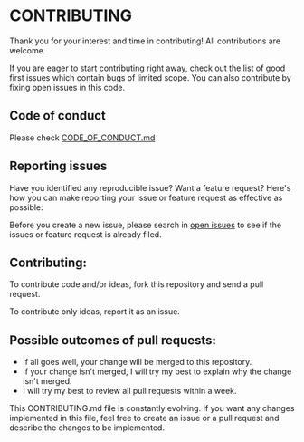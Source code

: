 # CONTRIBUTING

Thank you for your interest and time in contributing! All contributions are welcome.

If you are eager to start contributing right away, check out the list of good first issues which contain bugs of limited scope. You can also contribute by fixing open issues in this code.

## Code of conduct

Please check [CODE_OF_CONDUCT.md](https://github.com/BurraAbhishek/Python-Hand-Cricket/blob/main/CODE_OF_CONDUCT.md)

## Reporting issues

Have you identified any reproducible issue? Want a feature request? Here's how you can make reporting your issue or feature request as effective as possible:

Before you create a new issue, please search in [open issues](https://github.com/BurraAbhishek/Python-Hand-Cricket/issues) to see if the issues or feature request is already filed.

## Contributing:

To contribute code and/or ideas, fork this repository and send a pull request.

To contribute only ideas, report it as an issue.

## Possible outcomes of pull requests:
- If all goes well, your change will be merged to this repository. 
- If your change isn't merged, I will try my best to explain why the change isn't merged. 
- I will try my best to review all pull requests within a week.

This CONTRIBUTING.md file is constantly evolving. If you want any changes implemented in this file, feel free to create an issue or a pull request and describe the changes to be implemented.
